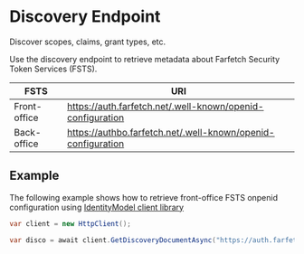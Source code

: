 <!--title:start-->
# Discovery Endpoint
<!--title:end-->
<!--shortdesc:start-->
Discover scopes, claims, grant types, etc.
<!--shortdesc:end-->
<!--desc:start-->

Use the discovery endpoint to retrieve metadata about Farfetch Security Token Services (FSTS).

| FSTS         | URI                                                            |
|------------- | -------------------------------------------------------------- |
| Front-office | <https://auth.farfetch.net/.well-known/openid-configuration>   |
| Back-office  | <https://authbo.farfetch.net/.well-known/openid-configuration> |


## Example

The following example shows how to retrieve front-office FSTS onpenid configuration using [IdentityModel client library](https://identitymodel.readthedocs.io/en/latest/)

```csharp
var client = new HttpClient();

var disco = await client.GetDiscoveryDocumentAsync("https://auth.farfetch.net/.well-known/openid-configuration");
```
<!--desc:end-->


